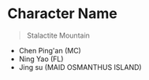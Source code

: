 # Character Name 


> Stalactite Mountain
+ Chen Ping'an (MC)
+ Ning Yao (FL)
+ Jing su (MAID OSMANTHUS ISLAND)
